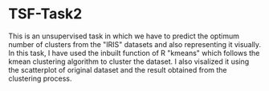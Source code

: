 # TSF-Task2
This is an unsupervised task in which we have to predict the optimum number of clusters from the "IRIS" datasets and also representing it visually.
In this task, I have used the inbuilt function of R "kmeans" which follows the kmean clustering algorithm to cluster the dataset.
I also visalized it using the scatterplot of original dataset and the result obtained from the clustering process. 

